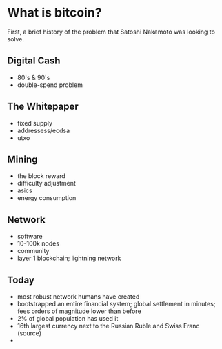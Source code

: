 # What is bitcoin?
First, a brief history of the problem that Satoshi Nakamoto was looking to solve.

## Digital Cash
* 80's & 90's
* double-spend problem

## The Whitepaper
* fixed supply
* addressess/ecdsa
* utxo

## Mining
* the block reward
* difficulty adjustment
* asics
* energy consumption

## Network
* software
* 10-100k nodes
* community
* layer 1 blockchain; lightning network

## Today
* most robust network humans have created
* bootstrapped an entire financial system; global settlement in minutes; fees orders of magnitude lower than before
* 2% of global population has used it
* 16th largest currency next to the Russian Ruble and Swiss Franc (source)
*




